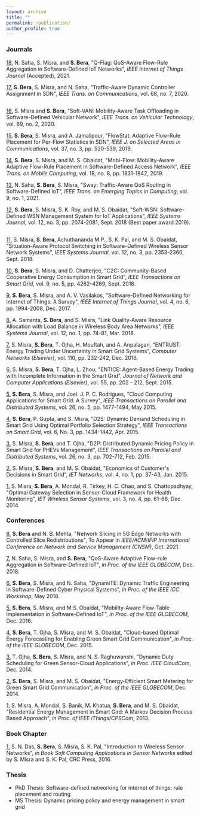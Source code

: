 ```yaml
---
layout: archive
title: ""
permalink: /publication/
author_profile: true
--- 
```


<h3>Journals</h3>

[18.](https://ieeexplore.ieee.org/document/9540907) N. Saha, S. Misra, and <b>S. Bera</b>, "Q-Flag: QoS-Aware Flow-Rule Aggregation in Software-Defined IoT Networks", <i>IEEE Internet of Things Journal</i> (Accepted), 2021. [<img src="https://samareshbera.github.io/images/pdf.png" width="15" height="15"/>](https://samareshbera.github.io/files/QFlag.pdf)

[17.](https://ieeexplore.ieee.org/document/9046815) <b>S. Bera</b>, S. Misra, and N. Saha, "Traffic-Aware Dynamic Controller Assignment in SDN", <i>IEEE Trans. on Communications</i>, vol. 68, no. 7, 2020. [<img src="https://samareshbera.github.io/images/pdf.png" width="15" height="15"/>](https://samareshbera.github.io/files/DCA.pdf)

[16.](https://ieeexplore.ieee.org/document/8930056) S. Misra and <b>S. Bera</b>, "Soft-VAN: Mobility-Aware Task Offloading in Software-Defined Vehicular Network", <i>IEEE Trans. on Vehicular Technology</i>, vol. 69, no. 2, 2020. [<img src="https://samareshbera.github.io/images/pdf.png" width="15" height="15"/>](https://samareshbera.github.io/files/Soft-VAN.pdf)

[15.](https://ieeexplore.ieee.org/document/8624498/) <b>S. Bera</b>, S. Misra, and A. Jamalipour, "FlowStat: Adaptive Flow-Rule Placement for Per-Flow Statistics in SDN", <i>IEEE J. on Selected Areas in Communications</i>, vol. 37, no. 3, pp. 530-539, 2019. [<img src="https://samareshbera.github.io/images/pdf.png" width="15" height="15"/>](https://samareshbera.github.io/files/FlowStat.pdf)

[14.](https://ieeexplore.ieee.org/document/8454737/) <b>S. Bera</b>, S. Misra, and M. S. Obaidat, "Mobi-Flow: Mobility-Aware Adaptive Flow-Rule Placement in Software-Defined Access Network", <i>IEEE Trans. on Mobile Computing</i>, vol. 18, no. 8, pp. 1831-1842, 2019. [<img src="https://samareshbera.github.io/images/pdf.png" width="15" height="15"/>](https://samareshbera.github.io/files/MobiFlow.pdf)

[13.](https://ieeexplore.ieee.org/document/8385144/) N. Saha, <b>S. Bera</b>, S. Misra, "Sway: Traffic-Aware QoS Routing in Software-Defined IoT", <i>IEEE Trans. on Emerging Topics in Computing</i>, vol. 9, no. 1, 2021. [<img src="https://samareshbera.github.io/images/pdf.png" width="15" height="15"/>](https://samareshbera.github.io/files/Sway.pdf)

[12.](https://ieeexplore.ieee.org/document/7740067/) <b>S. Bera</b>, S. Misra, S. K. Roy, and M. S. Obaidat, "Soft-WSN: Software-Defined WSN Management System for IoT Applications", <i>IEEE Systems Journal</i>, vol. 12, no. 3, pp. 2074-2081, Sept. 2018 (Best paper award 2019). [<img src="https://samareshbera.github.io/images/pdf.png" width="15" height="15"/>](https://samareshbera.github.io/files/SoftWSN.pdf)

[11.](https://ieeexplore.ieee.org/document/7740067/) S. Misra, <b>S. Bera</b>, Achuthananda M.P., S. K. Pal, and M. S. Obaidat, "Situation-Aware Protocol Switching in Software-Defined Wireless Sensor Network Systems", <i>IEEE Systems Journal</i>, vol. 12, no. 3, pp. 2353-2360, Sept. 2018. [<img src="https://samareshbera.github.io/images/pdf.png" width="15" height="15"/>](https://samareshbera.github.io/files/SAPS.pdf)

[10.](https://ieeexplore.ieee.org/document/7817887/) <b>S. Bera</b>, S. Misra, and D. Chatterjee, "C2C: Community-Based Cooperative Energy Consumption in Smart Grid", <i>IEEE Transactions on Smart Grid</i>, vol. 9, no. 5, pp. 4262-4269, Sept. 2018. [<img src="https://samareshbera.github.io/images/pdf.png" width="15" height="15"/>](https://samareshbera.github.io/files/C2C.pdf)

[9.](https://ieeexplore.ieee.org/document/8017556/) <b>S. Bera</b>, S. Misra, and A. V. Vasilakos, "Software-Defined Networking for Internet of Things: A Survey", <i>IEEE Internet of Things Journal</i>, vol. 4, no. 6, pp. 1994-2008, Dec. 2017. [<img src="https://samareshbera.github.io/images/pdf.png" width="15" height="15"/>](https://samareshbera.github.io/files/SDIoT.pdf)

[8.](https://ieeexplore.ieee.org/document/7182257/) A. Samanta, <b>S. Bera</b>, and S. Misra, "Link Quality-Aware Resource Allocation with Load Balance in Wireless Body Area Networks", <i>IEEE Systems Journal</i>, vol. 12, no. 1, pp. 74-81, Mar. 2018. [<img src="https://samareshbera.github.io/images/pdf.png" width="15" height="15"/>](https://samareshbera.github.io/files/DSCA.pdf)

[7.](https://www.sciencedirect.com/science/article/pii/S1389128616303206) S. Misra, <b>S. Bera</b>, T. Ojha, H. Mouftah, and A. Anpalagan, "ENTRUST: Energy Trading Under Uncertainty in Smart Grid Systems", <i>Computer Networks (Elsevier)</i>, vol. 110, pp. 232-242, Dec. 2016. [<img src="https://samareshbera.github.io/images/pdf.png" width="15" height="15"/>](https://samareshbera.github.io/files/ENTRUST.pdf)

[6.](https://www.sciencedirect.com/science/article/pii/S1084804515001083) S. Misra, <b>S. Bera</b>, T. Ojha, L. Zhou, "ENTICE: Agent-Based Energy Trading with Incomplete Information in the Smart Grid", <i>Journal of Network and Computer Applications (Elsevier)</i>, vol. 55, pp. 202 - 212, Sept. 2015. [<img src="https://samareshbera.github.io/images/pdf.png" width="15" height="15"/>](https://samareshbera.github.io/files/ENTICE.pdf)

[5.](https://ieeexplore.ieee.org/document/6809180/) <b>S. Bera</b>, S. Misra, and Joel. J. P. C. Rodrigues, "Cloud Computing Applications for Smart Grid: A Survey", <i>IEEE Transactions on Parallel and Distributed Systems</i>, vol. 26, no. 5, pp. 1477-1494, May 2015. [<img src="https://samareshbera.github.io/images/pdf.png" width="15" height="15"/>](https://samareshbera.github.io/files/SGSurvey.pdf)

[4.](https://ieeexplore.ieee.org/document/7029140/) <b>S. Bera</b>, P. Gupta, and S. Misra, "D2S: Dynamic Demand Scheduling in Smart Grid Using Optimal Portfolio Selection Strategy", <i>IEEE Transactions on Smart Grid</i>, vol. 6, No. 3, pp. 1434-1442, Apr. 2015. [<img src="https://samareshbera.github.io/images/pdf.png" width="15" height="15"/>](https://samareshbera.github.io/files/D2S.pdf)

[3.](https://ieeexplore.ieee.org/document/6782392/) S. Misra, <b>S. Bera</b>, and T. Ojha, "D2P: Distributed Dynamic Pricing Policy in Smart Grid for PHEVs Management", <i>IEEE Transactions on Parallel and Distributed Systems</i>, vol. 26, no. 3, pp. 702-712, Feb. 2015. [<img src="https://samareshbera.github.io/images/pdf.png" width="15" height="15"/>](https://samareshbera.github.io/files/D2P.pdf)

[2.](https://ieeexplore.ieee.org/document/6994376/) S. Misra, <b>S. Bera</b>, and M. S. Obaidat, "Economics of Customer's Decisions in Smart Grid", <i>IET Networks</i>, vol. 4, no. 1, pp. 37-43, Jan. 2015.

[1.](https://ieeexplore.ieee.org/document/6828878/) S. Misra, <b>S. Bera</b>, A. Mondal, R. Tirkey, H. C. Chao, and S. Chattopadhyay, "Optimal Gateway Selection in Sensor-Cloud Framework for Health Monitoring", <i>IET Wireless Sensor Systems</i>, vol. 3, no. 4, pp. 61-68, Dec. 2014.


<h3>Conferences</h3>

[8.]() <b>S. Bera</b> and N. B. Mehta, "Network Slicing in 5G Edge Networks with Controlled Slice Redistributions", To Appear in <i>IEEE/ACM/IFIP International Conference on Network and Service Management (CNSM)</i>, Oct. 2021. [<img src="https://samareshbera.github.io/images/pdf.png" width="15" height="15"/>](https://samareshbera.github.io/files/RESET.pdf)

[7.](https://ieeexplore.ieee.org/document/8647471/) N. Saha, S. Misra, and <b>S. Bera</b>, "QoS-Aware Adaptive Flow-rule Aggregation in Software-Defined IoT", <i>in Proc. of the IEEE GLOBECOM</i>, Dec. 2018. [<img src="https://samareshbera.github.io/images/pdf.png" width="15" height="15"/>](https://samareshbera.github.io/files/Dual.pdf)

[6.](https://ieeexplore.ieee.org/document/8403550/) <b>S. Bera</b>, S. Misra, and N. Saha, "DynamiTE: Dynamic Traffic Engineering in Software-Defined Cyber Physical Systems", <i>in Proc. of the IEEE ICC Workshop</i>, May 2018. [<img src="https://samareshbera.github.io/images/pdf.png" width="15" height="15"/>](https://samareshbera.github.io/files/DynamiTE.pdf)

[5.](https://ieeexplore.ieee.org/document/7841995/) <b>S. Bera</b>, S. Misra, and M.S. Obaidat, "Mobility-Aware Flow-Table Implementation in Software-Defined IoT", <i>in Proc. of the IEEE GLOBECOM</i>, Dec. 2016. [<img src="https://samareshbera.github.io/images/pdf.png" width="15" height="15"/>](https://samareshbera.github.io/files/Mobi-Flow-Conference.pdf)

[4.](https://ieeexplore.ieee.org/document/7417591/) <b>S. Bera</b>, T. Ojha, S. Misra, and M. S. Obaidat, "Cloud-based Optimal Energy Forecasting for Enabling Green Smart Grid Communication", <i>in Proc. of the IEEE GLOBECOM</i>, Dec. 2015.

[3.](https://ieeexplore.ieee.org/document/7037771/) T. Ojha, <b>S. Bera</b>, S. Misra, and N. S. Raghuwanshi, "Dynamic Duty Scheduling for Green Sensor-Cloud Applications", <i>in Proc. IEEE CloudCom</i>, Dec. 2014.

[2.](https://ieeexplore.ieee.org/document/7037178/) <b>S. Bera</b>, S. Misra, and M. S. Obaidat, "Energy-Efficient Smart Metering for Green Smart Grid Communication", <i>in Proc. of the IEEE GLOBECOM</i>, Dec. 2014.

[1.](https://ieeexplore.ieee.org/document/6682213/) S. Misra, A. Mondal, S. Banik, M. Khatua, <b>S. Bera</b>, and M. S. Obaidat, "Residential Energy Management in Smart Gird: A Markov Decision Process Based Approach", <i>in Proc. of IEEE iThings/CPSCom</i>, 2013.


<h3>Book Chapter</h3>

[1.](https://www.crcpress.com/Soft-Computing-Applications-in-Sensor-Networks/Pal-Misra/p/book/9781482298758) S. N. Das, <b>S. Bera</b>, S. Misra, S. K. Pal, "Introduction to Wireless Sensor Networks", <i>in Book Soft Computing Applications in Sensor Networks</i> edited by S. Misra and S. K. Pal, CRC Press, 2016.


<h3>Thesis</h3>

* PhD Thesis: Software-defined networking for internet of things: rule placement and routing
* MS Thesis: Dynamic pricing policy and energy management in smart grid
